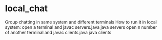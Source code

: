 # local_chat
Group chatting in same system and different terminals
How to run it in local system:
open a terminal and 
  javac servers.java
  java servers
open n number of another terminal and 
  javac clients.java
  java clients
  
